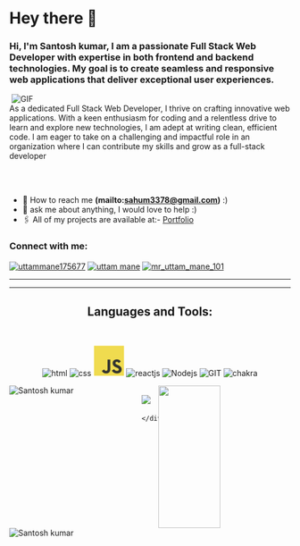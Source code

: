 <h1>Hey there 👋 </h1>
<h3>Hi, I'm Santosh kumar, I am a passionate Full Stack Web Developer with expertise in both frontend and backend
    technologies. My goal is to create seamless and responsive web applications that deliver exceptional user
    experiences.</h3>

<!-- <p align="left"> <img
            src="https://komarev.com/ghpvc/?username=Santosh0805&label=Profile%20views&color=0e75b6&style=flat"
            alt="Santosh0805" /> </p> -->

[<img align="right" alt="GIF" src="https://miro.medium.com/max/700/0*FGD6BUzzZs1VJLuY.gif" width="500px" />](https://www.aalpha.net/wp-content/uploads/2020/12/full-stack-development.gif)

As a dedicated Full Stack Web Developer, I thrive on crafting innovative web applications. With a keen enthusiasm for coding and a relentless drive to learn and explore new technologies, I am adept at writing clean, efficient code. I am eager to take on a challenging and impactful role in an organization where I can contribute my skills and grow as a full-stack developer

<br>
<br>

- 💼 How to reach me **(mailto:sahum3378@gmail.com)** :)
- 💬 ask me about anything, I would love to help :)
- 🖇️ All of my projects are available at:- <a href="https://santosh0805.github.io/Portfolio-/" target="_blank">Portfolio</a>

<h3 align="left">Connect with me:</h3>
<p align="left">
    <a href="https://twitter.com/uttammane175677" target="blank"><img align="center"
            src="https://raw.githubusercontent.com/rahuldkjain/github-profile-readme-generator/master/src/images/icons/Social/twitter.svg"
            alt="uttammane175677" height="30" width="40" /></a>
    <a href="https://www.linkedin.com/in/uttam-mane-036252291/" target="blank"><img align="center"
            src="https://raw.githubusercontent.com/rahuldkjain/github-profile-readme-generator/master/src/images/icons/Social/linked-in-alt.svg"
            alt="uttam mane" height="30" width="40" /></a>
    <a href="https://instagram.com/mr_uttam_mane_101" target="blank"><img align="center"
            src="https://raw.githubusercontent.com/rahuldkjain/github-profile-readme-generator/master/src/images/icons/Social/instagram.svg"
            alt="mr_uttam_mane_101" height="30" width="40" /></a>
</p>
<hr>
<hr>
<h2 align="center"><b>Languages and Tools:</b></h2>
<br>
<p align="center">
    <img src="https://www.vectorlogo.zone/logos/w3_html5/w3_html5-icon.svg" alt="html" width="55" height="55" />
    <img src="https://www.vectorlogo.zone/logos/w3_css/w3_css-icon.svg" alt="css" width="55" height="55" />
    <img src="https://raw.githubusercontent.com/devicons/devicon/master/icons/javascript/javascript-original.svg"
        alt="javascript" width="55" height="55" />
    <img src="https://www.vectorlogo.zone/logos/reactjs/reactjs-icon.svg" alt="reactjs" width="55" height="55" />
    <img src="https://www.vectorlogo.zone/logos/nodejs/nodejs-icon.svg" alt="Nodejs" width="55" height="55" />
    <img src="https://www.vectorlogo.zone/logos/git-scm/git-scm-icon.svg" alt="GIT" width="55" height="55"
        marginleft="15" />
    <img src="https://img.icons8.com/?size=96&id=r9QJ0VFFrn7T&format=png" alt="chakra" width="55" height="55" />
</p></span>

<div>
    <img align="left" src="https://github-readme-streak-stats.herokuapp.com/?user=Santosh0805&theme=radical"
        alt="Santosh kumar" height="250px" width="47%" />
    <img align="right"
        src="https://github-readme-stats.vercel.app/api?username=Santosh0805&show_icons=true&theme=radical"
        height="255px" width="47%" />
    <div>
        </br>
        <div>
            <img align="left"
                src="https://github-readme-stats.vercel.app/api/top-langs/?username=Santosh0805&theme=radical&langs_count=8"
                alt="Santosh kumar" height="260px" width="100%" />
            <img
                src="https://raw.githubusercontent.com/Trilokia/Trilokia/379277808c61ef204768a61bbc5d25bc7798ccf1/bottom_header.svg" />
        </div>

    </div>
